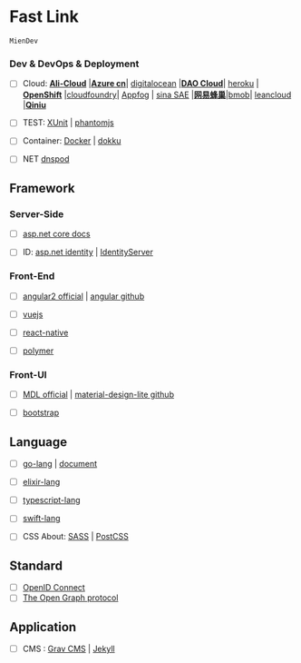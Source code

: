 # Fast Link

`MienDev`

### Dev & DevOps & Deployment

- [ ] Cloud: [**Ali-Cloud**](https://cn.aliyun.com/) |[**Azure cn**](https://www.azure.cn/?v=a)| [digitalocean](https://www.digitalocean.com/) |[**DAO Cloud**](https://www.daocloud.io/)| [heroku](https://www.heroku.com/) | [**OpenShift**](https://www.openshift.com/) |[cloudfoundry](https://pivotal.io/platform)| [Appfog](https://www.ctl.io/appfog/#) | [sina SAE](https://sae.sina.com.cn)  |[**网易蜂巢**](http://c.163yun.com/)|[bmob](http://www.bmob.cn/)| [leancloud](http://leancloud.cn) |[**Qiniu**](http://www.qiniu.com/)
- [ ] TEST:  [XUnit](http://xunit.github.io/) | [phantomjs](http://phantomjs.org/)
- [ ] Container: [Docker](https://www.docker.com/) | [dokku](https://github.com/dokku/dokku)


- [ ] NET [dnspod](https://www.dnspod.cn)



## Framework

### Server-Side

-[ ] [asp.net core docs](https://docs.asp.net/en/latest/)
-[ ] ID: [asp.net identity](http://www.asp.net/identity) | [IdentityServer](https://github.com/IdentityServer)


### Front-End

-[ ] [angular2 official](https://angular.io/)  |  [angular github](https://github.com/angular/angular)

-[ ] [vuejs](http://vuejs.org/)


- [ ] [react-native](http://facebook.github.io/react-native/)


- [ ] [polymer](https://github.com/Polymer/polymer)

### Front-UI

- [ ] [MDL official](https://getmdl.io/) | [material-design-lite github](https://github.com/google/material-design-lite)

- [ ] [bootstrap](http://getbootstrap.com/)


## Language

- [ ] [go-lang](https://golang.org/)  | [document](https://golang.org/doc/) 
- [ ] [elixir-lang](http://elixir-lang.org/)  
- [ ] [typescript-lang](http://www.typescriptlang.org/)


- [ ] [swift-lang](https://swift.org/)
- [ ] CSS About: [SASS](https://sass-lang.com/) | [PostCSS](https://github.com/postcss/postcss)

## Standard

- [ ] [OpenID Connect](http://http://openid.net/connect/)
- [ ] [The Open Graph protocol](http://ogp.me/)

## Application

- [ ] CMS : [Grav CMS](https://getgrav.org/) | [Jekyll](https://jekyllrb.com/)